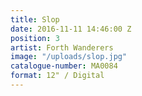 ```yaml
---
title: Slop
date: 2016-11-11 14:46:00 Z
position: 3
artist: Forth Wanderers
image: "/uploads/slop.jpg"
catalogue-number: MA0084
format: 12" / Digital
---
```


